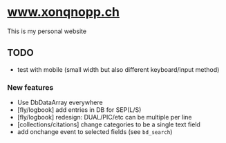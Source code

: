 # www.xonqnopp.ch

This is my personal website


## TODO

* test with mobile (small width but also different keyboard/input method)


### New features

* Use DbDataArray everywhere
* [fly/logbook] add entries in DB for SEP(L/S)
* [fly/logbook] redesign: DUAL/PIC/etc can be multiple per line
* [collections/citations] change categories to be a single text field
* add onchange event to selected fields (see `bd_search`)
